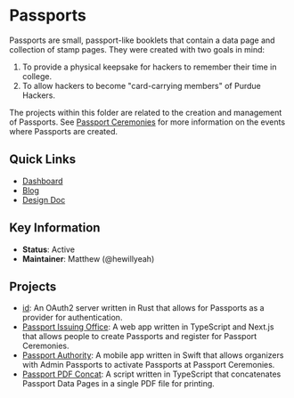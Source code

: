 # Passports

Passports are small, passport-like booklets that contain a data page and collection of stamp pages. They were created
with two goals in mind:

1. To provide a physical keepsake for hackers to remember their time in college.
2. To allow hackers to become "card-carrying members" of Purdue Hackers.

The projects within this folder are related to the creation and management of Passports. See [Passport Ceremonies](../../events/passport-ceremonies/README.md)
for more information on the events where Passports are created.

## Quick Links

- [Dashboard](https://passports.purduehackers.com)
- [Blog](https://blog.purduehackers.com/posts/papers-please)
- [Design Doc](./DESIGN_DOC.md)

## Key Information

- **Status**: Active
- **Maintainer**: Matthew (@hewillyeah)

## Projects

- [id](./id/README.md): An OAuth2 server written in Rust that allows for Passports as a provider for authentication.
- [Passport Issuing Office](./issuing-office/README.md): A web app written in TypeScript and Next.js that allows people
  to create Passports and register for Passport Ceremonies.
- [Passport Authority](./authority/README.md): A mobile app written in Swift that allows organizers with Admin Passports
  to activate Passports at Passport Ceremonies.
- [Passport PDF Concat](./pdf-concat/README.md): A script written in TypeScript that concatenates Passport Data Pages in
  a single PDF file for printing.
